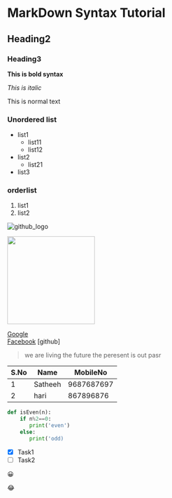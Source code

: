 # MarkDown Syntax Tutorial
## Heading2
### Heading3

**This is bold syntax**

*This is italic*

This is normal text

### Unordered list
* list1
  * list11
  * list12
* list2
  * list21
* list3
### orderlist
1. list1
2. list2

![github_logo](https://thumbs-prod.si-cdn.com/Abm-e-V_cqdIqYDo_cXApagw8zI=/800x600/filters:no_upscale():focal(1471x1061:1472x1062)/https://public-media.si-cdn.com/filer/b6/30/b630b48b-7344-4661-9264-186b70531bdc/istock-478831658.jpg)

<img src="https://thumbs-prod.si-cdn.com/Abm-e-V_cqdIqYDo_cXApagw8zI=/800x600/filters:no_upscale():focal(1471x1061:1472x1062)/https://public-media.si-cdn.com/filer/b6/30/b630b48b-7344-4661-9264-186b70531bdc/istock-478831658.jpg" height=200 width=200>

[Google](https://www.google.com)<br>
[Facebook](www.facebook.com)
[github]

> we are living the future
> the peresent is out pasr

S.No|Name|MobileNo
-----|----|-------
1|Satheeh|9687687697
2|hari|867896876 

``` python
def isEven(n):
    if n%2==0:
       print('even')
    else:
       print('odd)
```

- [X] Task1
- [ ] Task2

:grinning:

:joy:
